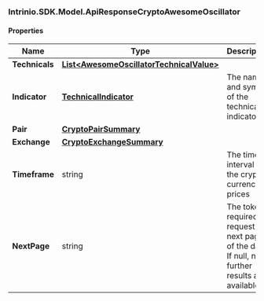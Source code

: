 [//]: # (CLASS:Intrinio.SDK.Model.ApiResponseCryptoAwesomeOscillator)

[//]: # (KIND:object)

### Intrinio.SDK.Model.ApiResponseCryptoAwesomeOscillator
#### Properties

[//]: # (START_DEFINITION)

Name | Type | Description
------------ | ------------- | -------------
**Technicals** | [**List&lt;AwesomeOscillatorTechnicalValue&gt;**](AwesomeOscillatorTechnicalValue.md) |  &nbsp;
**Indicator** | [**TechnicalIndicator**](TechnicalIndicator.md) | The name and symbol of the technical indicator &nbsp;
**Pair** | [**CryptoPairSummary**](CryptoPairSummary.md) |  &nbsp;
**Exchange** | [**CryptoExchangeSummary**](CryptoExchangeSummary.md) |  &nbsp;
**Timeframe** | string | The time interval for the crypto currency prices &nbsp;
**NextPage** | string | The token required to request the next page of the data. If null, no further results are available. &nbsp;

[//]: # (END_DEFINITION)


[//]: # (CONTAINED_CLASS:Intrinio.SDK.Model.AwesomeOscillatorTechnicalValue)


[//]: # (CONTAINED_CLASS:Intrinio.SDK.Model.TechnicalIndicator)


[//]: # (CONTAINED_CLASS:Intrinio.SDK.Model.CryptoPairSummary)


[//]: # (CONTAINED_CLASS:Intrinio.SDK.Model.CryptoExchangeSummary)


